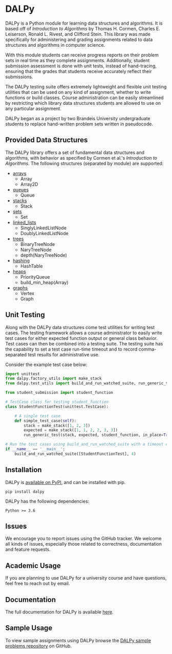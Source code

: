 # DALPy
DALPy is a Python module for learning data structures and algorithms. It is based off of *Introduction to Algorithms*
by Thomas H. Cormen, Charles E. Leiserson, Ronald L. Rivest, and Clifford Stein. This library was made specifically for 
administering and grading assignments related to data structures and algorithms in computer science.

With this module students can receive progress reports on their problem sets in real time as they complete assignments.
Additionally, student submission assessment is done with unit tests, instead of hand-tracing, ensuring that the grades
that students receive accurately reflect their submissions.

The DALPy testing suite offers extremely lightweight and flexible unit testing utilities that can be used on any
kind of assignment, whether to write functions or build classes. Course administration can be easily streamlined by
restricting which library data structures students are allowed to use on any particular assignment.

DALPy began as a project by two Brandeis University undergraduate students to replace hand-written problem sets
written in pseudocode.

## Provided Data Structures
The DALPy library offers a set of fundamental data structures and algorithms, with behavior as specified by
Cormen et al.'s *Introduction to Algorithms*. The following structures (separated by module) are supported:

* [arrays](https://dalpy-developers.github.io/DALPy/arrays.html)
    * Array
    * Array2D
* [queues](https://dalpy-developers.github.io/DALPy/queues.html)
    * Queue
* [stacks](https://dalpy-developers.github.io/DALPy/stacks.html)
    * Stack
* [sets](https://dalpy-developers.github.io/DALPy/sets.html)
    * Set
* [linked_lists](https://dalpy-developers.github.io/DALPy/linked_lists.html)
    * SinglyLinkedListNode
    * DoublyLinkedListNode
* [trees](https://dalpy-developers.github.io/DALPy/trees.html)
    * BinaryTreeNode
    * NaryTreeNode
    * depth(NaryTreeNode)
* [hashing](https://dalpy-developers.github.io/DALPy/hashing.html)
    * HashTable
* [heaps](https://dalpy-developers.github.io/DALPy/heaps.html)
    * PriorityQueue
    * build_min_heap(Array)
* [graphs](https://dalpy-developers.github.io/DALPy/graphs.html)
    * Vertex
    * Graph

## Unit Testing
Along with the DALPy data structures come test utilities for writing test cases. The testing framework allows a
course administrator to easily write test cases for either expected function output or general class behavior. Test cases
can then be combined into a testing suite. The testing suite has the capability to set a test case run-time timeout and 
to record comma-separated test results for administrative use.

Consider the example test case below:
```python
import unittest
from dalpy.factory_utils import make_stack
from dalpy.test_utils import build_and_run_watched_suite, run_generic_test

from student_submission import student_function

# TestCase class for testing student_function
class StudentFunctionTest(unittest.TestCase):

    # A single test case
    def simple_test_case(self):
        stack = make_stack([1, 2, 3])
        expected = make_stack([1, 1, 2, 2, 3, 3])
        run_generic_test(stack, expected, student_function, in_place=True)

# Run the test cases using build_and_run_watched_suite with a timeout of 4 seconds
if __name__ == '__main__':
    build_and_run_watched_suite([StudentFunctionTest], 4)
```

## Installation

DALPy is [available on PyPI](https://pypi.org/project/dalpy/), and can be installed with pip.

    pip install dalpy

DALPy has the following dependencies:

    Python >= 3.6

## Issues

We encourage you to report issues using the GitHub tracker. We welcome all kinds of issues, especially those related to
correctness, documentation and feature requests.

## Academic Usage

If you are planning to use DALPy for a university course and have questions, feel free to reach out by email.

## Documentation

The full documentation for DALPy is available [here](https://dalpy-developers.github.io/DALPy/).

## Sample Usage

To view sample assignments using DALPy browse the [DALPy sample problems repository](https://github.com/DALPy-Developers/DALPy-Sample-Problems) on GitHub.